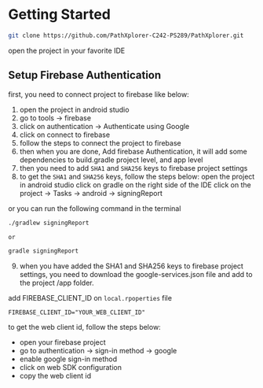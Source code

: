# Getting Started

```bash
git clone https://github.com/PathXplorer-C242-PS289/PathXplorer.git
```

open the project in your favorite IDE

## Setup Firebase Authentication

first, you need to connect project to firebase like below:

1. open the project in android studio
2. go to tools -> firebase
3. click on authentication -> Authenticate using Google
4. click on connect to firebase
5. follow the steps to connect the project to firebase
6. then when you are done, Add firebase Authentication, it will add some dependencies to build.gradle project level, and app level
7. then you need to add `SHA1` and `SHA256` keys to firebase project settings
8. to get the `SHA1` and `SHA256` keys, follow the steps below:
open the project in android studio
click on gradle on the right side of the IDE
click on the project -> Tasks -> android -> signingReport

or you can run the following command in the terminal

```bash
./gradlew signingReport

or 

gradle signingReport
```

9. when you have added the SHA1 and SHA256 keys to firebase project settings, you need to download the google-services.json file and add to the project /app folder.

add FIREBASE_CLIENT_ID on `local.rpoperties` file

```local.properties
FIREBASE_CLIENT_ID="YOUR_WEB_CLIENT_ID"
```

to get the web client id, follow the steps below:
- open your firebase project
- go to authentication -> sign-in method -> google
- enable google sign-in method
- click on web SDK configuration
- copy the web client id